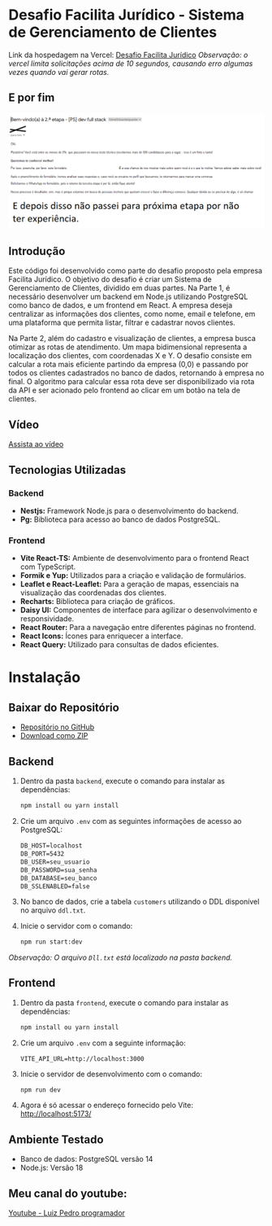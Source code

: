 # Desafio Facilita Jurídico - Sistema de Gerenciamento de Clientes

Link da hospedagem na Vercel: [Desafio Facilita Jurídico](https://desafio-facilita-veridico.vercel.app/)
*Observação: o vercel limita solicitações acima de 10 segundos, causando erro algumas vezes quando vai gerar rotas.*

## E por fim
![Finalização](https://github.com/luizpmonteiro8/Desafio-Facilita-Veridico/blob/main/image.png)

## Introdução

Este código foi desenvolvido como parte do desafio proposto pela empresa Facilita Jurídico. O objetivo do desafio é criar um Sistema de Gerenciamento de Clientes, dividido em duas partes. Na Parte 1, é necessário desenvolver um backend em Node.js utilizando PostgreSQL como banco de dados, e um frontend em React. A empresa deseja centralizar as informações dos clientes, como nome, email e telefone, em uma plataforma que permita listar, filtrar e cadastrar novos clientes.

Na Parte 2, além do cadastro e visualização de clientes, a empresa busca otimizar as rotas de atendimento. Um mapa bidimensional representa a localização dos clientes, com coordenadas X e Y. O desafio consiste em calcular a rota mais eficiente partindo da empresa (0,0) e passando por todos os clientes cadastrados no banco de dados, retornando à empresa no final. O algoritmo para calcular essa rota deve ser disponibilizado via rota da API e ser acionado pelo frontend ao clicar em um botão na tela de clientes.

## Vídeo
[Assista ao vídeo](https://drive.google.com/file/d/14w7ZYrQXVyG-Q_dYonUnX5JZbCy4H7m2/view)

## Tecnologias Utilizadas

### Backend
- **Nestjs:** Framework Node.js para o desenvolvimento do backend.
- **Pg:** Biblioteca para acesso ao banco de dados PostgreSQL.

### Frontend
- **Vite React-TS:** Ambiente de desenvolvimento para o frontend React com TypeScript.
- **Formik e Yup:** Utilizados para a criação e validação de formulários.
- **Leaflet e React-Leaflet:** Para a geração de mapas, essenciais na visualização das coordenadas dos clientes.
- **Recharts:** Biblioteca para criação de gráficos.
- **Daisy UI:** Componentes de interface para agilizar o desenvolvimento e responsividade.
- **React Router:** Para a navegação entre diferentes páginas no frontend.
- **React Icons:** Ícones para enriquecer a interface.
- **React Query:** Utilizado para consultas de dados eficientes.

# Instalação

## Baixar do Repositório

- [Repositório no GitHub](https://github.com/luizpmonteiro8/Desafio-Facilita-Veridico.git)
- [Download como ZIP](https://github.com/luizpmonteiro8/Desafio-Facilita-Veridico/archive/refs/heads/main.zip)

## Backend

1. Dentro da pasta `backend`, execute o comando para instalar as dependências:
    ```bash
   npm install ou yarn install
2. Crie um arquivo `.env` com as seguintes informações de acesso ao PostgreSQL:

   ```env
   DB_HOST=localhost
   DB_PORT=5432
   DB_USER=seu_usuario
   DB_PASSWORD=sua_senha
   DB_DATABASE=seu_banco
   DB_SSLENABLED=false
3. No banco de dados, crie a tabela `customers` utilizando o DDL disponível no arquivo `ddl.txt`.
4. Inicie o servidor com o comando:

   ```bash
   npm run start:dev
*Observação: O arquivo `Dll.txt` está localizado na pasta backend.*
## Frontend

1. Dentro da pasta `frontend`, execute o comando para instalar as dependências:
    ```bash
   npm install ou yarn install
2. Crie um arquivo `.env` com a seguinte informação:

   ```env
   VITE_API_URL=http://localhost:3000
3. Inicie o servidor de desenvolvimento com o comando:

   ```bash
   npm run dev
4. Agora é só acessar o endereço fornecido pelo Vite: [http://localhost:5173/](http://localhost:5173/)

## Ambiente Testado

- Banco de dados: PostgreSQL versão 14
- Node.js: Versão 18

## Meu canal do youtube:
[Youtube - Luiz Pedro programador](https://www.youtube.com/@luizpedro-programador)

